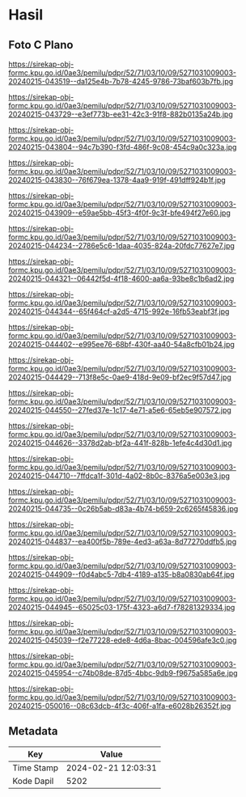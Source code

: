 # Hasil

## Foto C Plano

https://sirekap-obj-formc.kpu.go.id/0ae3/pemilu/pdpr/52/71/03/10/09/5271031009003-20240215-043519--da125e4b-7b78-4245-9786-73baf603b7fb.jpg

https://sirekap-obj-formc.kpu.go.id/0ae3/pemilu/pdpr/52/71/03/10/09/5271031009003-20240215-043729--e3ef773b-ee31-42c3-91f8-882b0135a24b.jpg

https://sirekap-obj-formc.kpu.go.id/0ae3/pemilu/pdpr/52/71/03/10/09/5271031009003-20240215-043804--94c7b390-f3fd-486f-9c08-454c9a0c323a.jpg

https://sirekap-obj-formc.kpu.go.id/0ae3/pemilu/pdpr/52/71/03/10/09/5271031009003-20240215-043830--76f679ea-1378-4aa9-919f-491dff924b1f.jpg

https://sirekap-obj-formc.kpu.go.id/0ae3/pemilu/pdpr/52/71/03/10/09/5271031009003-20240215-043909--e59ae5bb-45f3-4f0f-9c3f-bfe494f27e60.jpg

https://sirekap-obj-formc.kpu.go.id/0ae3/pemilu/pdpr/52/71/03/10/09/5271031009003-20240215-044234--2786e5c6-1daa-4035-824a-20fdc77627e7.jpg

https://sirekap-obj-formc.kpu.go.id/0ae3/pemilu/pdpr/52/71/03/10/09/5271031009003-20240215-044321--06442f5d-4f18-4600-aa6a-93be8c1b6ad2.jpg

https://sirekap-obj-formc.kpu.go.id/0ae3/pemilu/pdpr/52/71/03/10/09/5271031009003-20240215-044344--65f464cf-a2d5-4715-992e-16fb53eabf3f.jpg

https://sirekap-obj-formc.kpu.go.id/0ae3/pemilu/pdpr/52/71/03/10/09/5271031009003-20240215-044402--e995ee76-68bf-430f-aa40-54a8cfb01b24.jpg

https://sirekap-obj-formc.kpu.go.id/0ae3/pemilu/pdpr/52/71/03/10/09/5271031009003-20240215-044429--713f8e5c-0ae9-418d-9e09-bf2ec9f57d47.jpg

https://sirekap-obj-formc.kpu.go.id/0ae3/pemilu/pdpr/52/71/03/10/09/5271031009003-20240215-044550--27fed37e-1c17-4e71-a5e6-65eb5e907572.jpg

https://sirekap-obj-formc.kpu.go.id/0ae3/pemilu/pdpr/52/71/03/10/09/5271031009003-20240215-044626--3378d2ab-bf2a-441f-828b-1efe4c4d30d1.jpg

https://sirekap-obj-formc.kpu.go.id/0ae3/pemilu/pdpr/52/71/03/10/09/5271031009003-20240215-044710--7ffdca1f-301d-4a02-8b0c-8376a5e003e3.jpg

https://sirekap-obj-formc.kpu.go.id/0ae3/pemilu/pdpr/52/71/03/10/09/5271031009003-20240215-044735--0c26b5ab-d83a-4b74-b659-2c6265f45836.jpg

https://sirekap-obj-formc.kpu.go.id/0ae3/pemilu/pdpr/52/71/03/10/09/5271031009003-20240215-044837--ea400f5b-789e-4ed3-a63a-8d77270ddfb5.jpg

https://sirekap-obj-formc.kpu.go.id/0ae3/pemilu/pdpr/52/71/03/10/09/5271031009003-20240215-044909--f0d4abc5-7db4-4189-a135-b8a0830ab64f.jpg

https://sirekap-obj-formc.kpu.go.id/0ae3/pemilu/pdpr/52/71/03/10/09/5271031009003-20240215-044945--65025c03-175f-4323-a6d7-f78281329334.jpg

https://sirekap-obj-formc.kpu.go.id/0ae3/pemilu/pdpr/52/71/03/10/09/5271031009003-20240215-045039--f2e77228-ede8-4d6a-8bac-004596afe3c0.jpg

https://sirekap-obj-formc.kpu.go.id/0ae3/pemilu/pdpr/52/71/03/10/09/5271031009003-20240215-045954--c74b08de-87d5-4bbc-9db9-f9675a585a6e.jpg

https://sirekap-obj-formc.kpu.go.id/0ae3/pemilu/pdpr/52/71/03/10/09/5271031009003-20240215-050016--08c63dcb-4f3c-406f-a1fa-e6028b26352f.jpg


## Metadata

| Key        | Value               |
| ---------- | ------------------- |
| Time Stamp | 2024-02-21 12:03:31 |
| Kode Dapil | 5202                |



